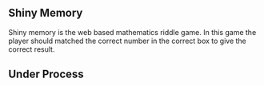 ## Shiny Memory

Shiny memory is the web based mathematics riddle game. In this game the player should matched the correct number in the correct box to give the correct result.

## Under Process
